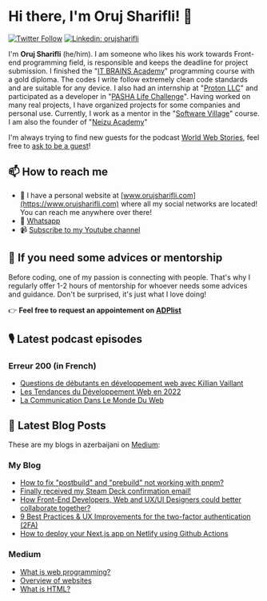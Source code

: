 <!---
orujsharifli/orujsharifli is a ✨ special ✨ repository because its `README.md` (this file) appears on your GitHub profile.
You can click the Preview link to take a look at your changes.
--->

# Hi there, I'm Oruj Sharifli! 👀
[![Twitter Follow](https://img.shields.io/twitter/follow/thedaviddias?label=Follow)](https://twitter.com/thedaviddias)
[![Linkedin: orujsharifli](https://user-images.githubusercontent.com/81763214/207000286-4463d7a5-576a-4432-aa2d-cf94b1a4a83b.png)](https://www.linkedin.com/in/oruj-sharifli-1b6a81200/)

I'm **Oruj Sharifli** (he/him). I am someone who likes his work towards Front-end programming field, is responsible and keeps the deadline for project submission. I finished the "[IT BRAINS Academy](https://itbrains.edu.az/)" programming course with a gold diploma. The codes I write follow extremely clean code standards and are suitable for any device. I also had an internship at "[Proton LLC](https://proton.az/)" and participated as a developer in "[PASHA Life Challenge](https://www.pashahackathon.az/)". Having worked on many real projects, I have organized projects for some companies and personal use. Currently, I work as a mentor in the "[Software Village](https://www.softwarevillage.net/)" course. I am also the founder of "[Neizu Academy](https://www.neizuacademy.com/)"

I'm always trying to find new guests for the podcast [World Web Stories](https://worldwebstories.com/), feel free to [ask to be a guest](https://worldwebstories.com/be-a-guest/)!

## 📫 How to reach me

* 🔗 I have a personal website at [www.orujsharifli.com](https://www.orujsharifli.com) where all my social networks are located! You can reach me anywhere over there!
* 💬 [Whatsapp](https://wa.me/994504566139)
* 📹 [Subscribe to my Youtube channel](https://www.youtube.com/channel/UCXYs_tVa-VFm5f6bWrPybhA?sub_confirmation=1)

## 👋 If you need some advices or mentorship

Before coding, one of my passion is connecting with people. That's why I regularly offer 1-2 hours of mentorship for whoever needs some advices and guidance.
Don't be surprised, it's just what I love doing!

👉 **Feel free to request an appointement on [ADPlist](https://ddias.run/adp)**

## 🎙 Latest podcast episodes
### Erreur 200 (in French)

<!-- ERREUR200:START -->
- [Questions de débutants en développement web avec Killian Vaillant](https://erreur200.com/questions-de-debutants-en-developpement-web-avec-killian-vaillant)
- [Les Tendances du Développement Web en 2022](https://erreur200.com/les-tendances-du-developpement-web-en-2022)
- [La Communication Dans Le Monde Du Web](https://erreur200.com/la-communication-dans-le-monde-du-web)
<!-- ERREUR200:END -->
## 📝  Latest Blog Posts

These are my blogs in azerbaijani on [Medium](https://medium.com/):

### My Blog

<!-- BLOG:START -->
- [How to fix &quot;postbuild&quot; and &quot;prebuild&quot; not working with pnpm?](https://thedaviddias.dev/notes/how-to-fix-post-pre-build-pnpm)
- [Finally received my Steam Deck confirmation email!](https://thedaviddias.dev/notes/finally-received-steam-deck-confirmation-email)
- [How Front-End Developers, Web and UX/UI Designers could better collaborate together?](https://thedaviddias.dev/articles/how-front-end-developers-ui-ux-could-better-collaborate-together)
- [9 Best Practices &amp; UX Improvements for the two-factor authentication &lpar;2FA&rpar;](https://thedaviddias.dev/articles/9-best-practices-ux-for-two-factor-authentification)
- [How to deploy your Next.js app on Netlify using Github Actions](https://thedaviddias.dev/articles/how-to-deploy-your-nextjs-app-on-netlify-using-github-actions)
<!-- BLOG:END -->
### Medium

<!-- MEDIUM:START -->
- [What is web programming?](https://medium.com/@orujsharifli/veb-proqramla%C5%9Fd%C4%B1rma-n%C9%99dir-e2909ff7163)
- [Overview of websites](https://medium.com/@orujsharifli/veb-saytlara-%C3%BCmumi-bax%C4%B1%C5%9F-8be5b04fcb75)
- [What is HTML?](https://medium.com/@orujsharifli/html-n%C9%99dir-90c4fc9b848d)
<!-- MEDIUM:END -->
